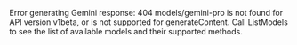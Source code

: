 <!-- 
Generated by: gemini
Prompt type: default
Generated at: 2025-06-07T11:39:26.595556
-->

Error generating Gemini response: 404 models/gemini-pro is not found for API version v1beta, or is not supported for generateContent. Call ListModels to see the list of available models and their supported methods.